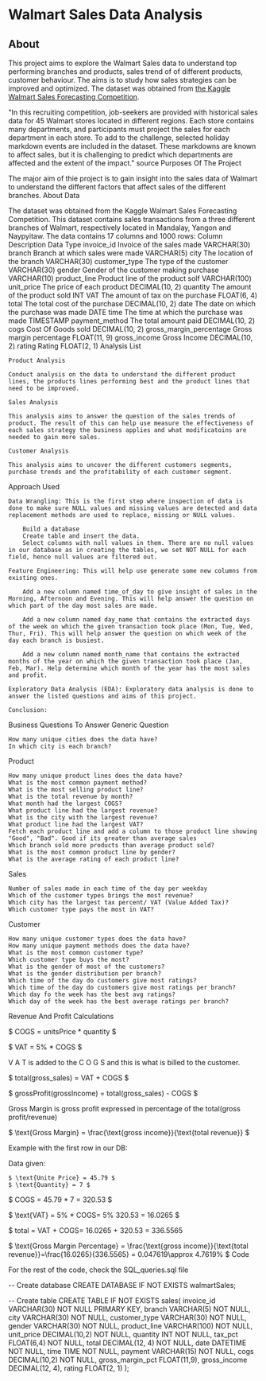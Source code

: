 <H1> Walmart Sales Data Analysis </H1>

<H2> About </H2>

This project aims to explore the Walmart Sales data to understand top performing branches and products, sales trend of of different products, customer behaviour. The aims is to study how sales strategies can be improved and optimized. The dataset was obtained from [the Kaggle Walmart Sales Forecasting Competition](https://www.kaggle.com/c/walmart-recruiting-store-sales-forecasting).

"In this recruiting competition, job-seekers are provided with historical sales data for 45 Walmart stores located in different regions. Each store contains many departments, and participants must project the sales for each department in each store. To add to the challenge, selected holiday markdown events are included in the dataset. These markdowns are known to affect sales, but it is challenging to predict which departments are affected and the extent of the impact." source
Purposes Of The Project

The major aim of thie project is to gain insight into the sales data of Walmart to understand the different factors that affect sales of the different branches.
About Data

The dataset was obtained from the Kaggle Walmart Sales Forecasting Competition. This dataset contains sales transactions from a three different branches of Walmart, respectively located in Mandalay, Yangon and Naypyitaw. The data contains 17 columns and 1000 rows:
Column 	Description 	Data Type
invoice_id 	Invoice of the sales made 	VARCHAR(30)
branch 	Branch at which sales were made 	VARCHAR(5)
city 	The location of the branch 	VARCHAR(30)
customer_type 	The type of the customer 	VARCHAR(30)
gender 	Gender of the customer making purchase 	VARCHAR(10)
product_line 	Product line of the product solf 	VARCHAR(100)
unit_price 	The price of each product 	DECIMAL(10, 2)
quantity 	The amount of the product sold 	INT
VAT 	The amount of tax on the purchase 	FLOAT(6, 4)
total 	The total cost of the purchase 	DECIMAL(10, 2)
date 	The date on which the purchase was made 	DATE
time 	The time at which the purchase was made 	TIMESTAMP
payment_method 	The total amount paid 	DECIMAL(10, 2)
cogs 	Cost Of Goods sold 	DECIMAL(10, 2)
gross_margin_percentage 	Gross margin percentage 	FLOAT(11, 9)
gross_income 	Gross Income 	DECIMAL(10, 2)
rating 	Rating 	FLOAT(2, 1)
Analysis List

    Product Analysis

    Conduct analysis on the data to understand the different product lines, the products lines performing best and the product lines that need to be improved.

    Sales Analysis

    This analysis aims to answer the question of the sales trends of product. The result of this can help use measure the effectiveness of each sales strategy the business applies and what modificatoins are needed to gain more sales.

    Customer Analysis

    This analysis aims to uncover the different customers segments, purchase trends and the profitability of each customer segment.

Approach Used

    Data Wrangling: This is the first step where inspection of data is done to make sure NULL values and missing values are detected and data replacement methods are used to replace, missing or NULL values.

        Build a database
        Create table and insert the data.
        Select columns with null values in them. There are no null values in our database as in creating the tables, we set NOT NULL for each field, hence null values are filtered out.

    Feature Engineering: This will help use generate some new columns from existing ones.

        Add a new column named time_of_day to give insight of sales in the Morning, Afternoon and Evening. This will help answer the question on which part of the day most sales are made.

        Add a new column named day_name that contains the extracted days of the week on which the given transaction took place (Mon, Tue, Wed, Thur, Fri). This will help answer the question on which week of the day each branch is busiest.

        Add a new column named month_name that contains the extracted months of the year on which the given transaction took place (Jan, Feb, Mar). Help determine which month of the year has the most sales and profit.

    Exploratory Data Analysis (EDA): Exploratory data analysis is done to answer the listed questions and aims of this project.

    Conclusion:

Business Questions To Answer
Generic Question

    How many unique cities does the data have?
    In which city is each branch?

Product

    How many unique product lines does the data have?
    What is the most common payment method?
    What is the most selling product line?
    What is the total revenue by month?
    What month had the largest COGS?
    What product line had the largest revenue?
    What is the city with the largest revenue?
    What product line had the largest VAT?
    Fetch each product line and add a column to those product line showing "Good", "Bad". Good if its greater than average sales
    Which branch sold more products than average product sold?
    What is the most common product line by gender?
    What is the average rating of each product line?

Sales

    Number of sales made in each time of the day per weekday
    Which of the customer types brings the most revenue?
    Which city has the largest tax percent/ VAT (Value Added Tax)?
    Which customer type pays the most in VAT?

Customer

    How many unique customer types does the data have?
    How many unique payment methods does the data have?
    What is the most common customer type?
    Which customer type buys the most?
    What is the gender of most of the customers?
    What is the gender distribution per branch?
    Which time of the day do customers give most ratings?
    Which time of the day do customers give most ratings per branch?
    Which day fo the week has the best avg ratings?
    Which day of the week has the best average ratings per branch?

Revenue And Profit Calculations

$ COGS = unitsPrice * quantity $

$ VAT = 5% * COGS $

V A T is added to the C O G S and this is what is billed to the customer.

$ total(gross_sales) = VAT + COGS $

$ grossProfit(grossIncome) = total(gross_sales) - COGS $

Gross Margin is gross profit expressed in percentage of the total(gross profit/revenue)

$ \text{Gross Margin} = \frac{\text{gross income}}{\text{total revenue}} $

Example with the first row in our DB:

Data given:

    $ \text{Unite Price} = 45.79 $
    $ \text{Quantity} = 7 $

$ COGS = 45.79 * 7 = 320.53 $

$ \text{VAT} = 5% * COGS\= 5% 320.53 = 16.0265 $

$ total = VAT + COGS\= 16.0265 + 320.53 = 336.5565

$ \text{Gross Margin Percentage} = \frac{\text{gross income}}{\text{total revenue}}\=\frac{16.0265}{336.5565} = 0.047619\\approx 4.7619% $
Code

For the rest of the code, check the SQL_queries.sql file

-- Create database
CREATE DATABASE IF NOT EXISTS walmartSales;

-- Create table
CREATE TABLE IF NOT EXISTS sales(
	invoice_id VARCHAR(30) NOT NULL PRIMARY KEY,
    branch VARCHAR(5) NOT NULL,
    city VARCHAR(30) NOT NULL,
    customer_type VARCHAR(30) NOT NULL,
    gender VARCHAR(30) NOT NULL,
    product_line VARCHAR(100) NOT NULL,
    unit_price DECIMAL(10,2) NOT NULL,
    quantity INT NOT NULL,
    tax_pct FLOAT(6,4) NOT NULL,
    total DECIMAL(12, 4) NOT NULL,
    date DATETIME NOT NULL,
    time TIME NOT NULL,
    payment VARCHAR(15) NOT NULL,
    cogs DECIMAL(10,2) NOT NULL,
    gross_margin_pct FLOAT(11,9),
    gross_income DECIMAL(12, 4),
    rating FLOAT(2, 1)
);

